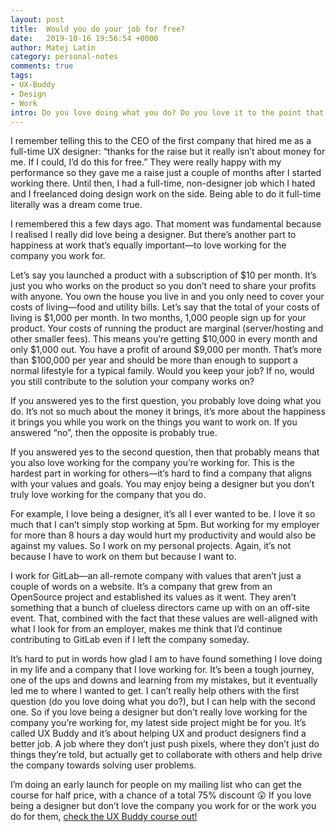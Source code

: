 ```yaml
---
layout: post
title:  Would you do your job for free?
date:   2019-10-16 19:56:54 +0000
author: Matej Latin
category: personal-notes
comments: true
tags:
- UX-Buddy
- Design
- Work
intro: Do you love doing what you do? Do you love it to the point that you’d do it for free?
---
```


I remember telling this to the CEO of the first company that hired me as a full-time UX designer: “thanks for the raise but it really isn’t about money for me. If I could, I’d do this for free.” They were really happy with my performance so they gave me a raise just a couple of months after I started working there. Until then, I had a full-time, non-designer job which I hated and I freelanced doing design work on the side. Being able to do it full-time literally was a dream come true.

I remembered this a few days ago. That moment was fundamental because I realised I really did love being a designer. But there’s another part to happiness at work that’s equally important—to love working for the company you work for.

Let’s say you launched a product with a subscription of $10 per month. It’s just you who works on the product so you don’t need to share your profits with anyone. You own the house you live in and you only need to cover your costs of living—food and utility bills. Let’s say that the total of your costs of living is $1,000 per month. In two months, 1,000 people sign up for your product. Your costs of running the product are marginal (server/hosting and other smaller fees). This means you’re getting $10,000 in every month and only $1,000 out. You have a profit of around $9,000 per month. That’s more than $100,000 per year and should be more than enough to support a normal lifestyle for a typical family. Would you keep your job? If no, would you still contribute to the solution your company works on?

If you answered yes to the first question, you probably love doing what you do. It’s not so much about the money it brings, it’s more about the happiness it brings you while you work on the things you want to work on. If you answered “no”, then the opposite is probably true.

If you answered yes to the second question, then that probably means that you also love working for the company you’re working for. This is the hardest part in working for others—it’s hard to find a company that aligns with your values and goals. You may enjoy being a designer but you don’t truly love working for the company that you do.

For example, I love being a designer, it’s all I ever wanted to be. I love it so much that I can’t simply stop working at 5pm. But working for my employer for more than 8 hours a day would hurt my productivity and would also be against my values. So I work on my personal projects. Again, it’s not because I have to work on them but because I want to.

I work for GitLab—an all-remote company with values that aren’t just a couple of words on a website. It’s a company that grew from an OpenSource project and established its values as it went. They aren’t something that a bunch of clueless directors came up with on an off-site event. That, combined with the fact that these values are well-aligned with what I look for from an employer, makes me think that I’d continue contributing to GitLab even if I left the company someday.

It’s hard to put in words how glad I am to have found something I love doing in my life and a company that I love working for. It’s been a tough journey, one of the ups and downs and learning from my mistakes, but it eventually led me to where I wanted to get. I can’t really help others with the first question (do you love doing what you do?), but I can help with the second one. So if you love being a designer but don’t really love working for the company you’re working for, my latest side project might be for you. It’s called UX Buddy and it’s about helping UX and product designers find a better job. A job where they don’t just push pixels, where they don’t just do things they’re told, but actually get to collaborate with others and help drive the company towards solving user problems.

I’m doing an early launch for people on my mailing list who can get the course for half price, with a chance of a total 75% discount 😲 If you love being a designer but don’t love the company you work for or the work you do for them, [check the UX Buddy course out!](https://uxbuddy.co)